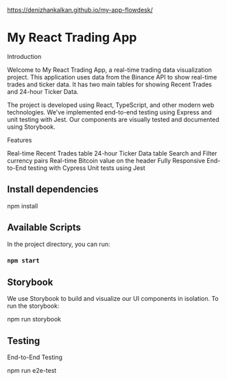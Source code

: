https://denizhankalkan.github.io/my-app-flowdesk/

# My React Trading App

Introduction

Welcome to My React Trading App, a real-time trading data visualization project. This application uses data from the Binance API to show real-time trades and ticker data. It has two main tables for showing Recent Trades and 24-hour Ticker Data.

The project is developed using React, TypeScript, and other modern web technologies. We've implemented end-to-end testing using Express and unit testing with Jest. Our components are visually tested and documented using Storybook.

Features

Real-time Recent Trades table
24-hour Ticker Data table
Search and Filter currency pairs
Real-time Bitcoin value on the header
Fully Responsive
End-to-End testing with Cypress
Unit tests using Jest

## Install dependencies

npm install

## Available Scripts

In the project directory, you can run:

### `npm start`

## Storybook

We use Storybook to build and visualize our UI components in isolation. To run the storybook:

npm run storybook

## Testing

End-to-End Testing

npm run e2e-test

